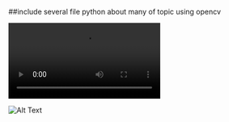 ##include several file python about many of topic using opencv

![Imgur](https://i.imgur.com/r9ThEPT.mp4)

![Alt Text](https://i.imgur.com/iRi1d7x.gif)

